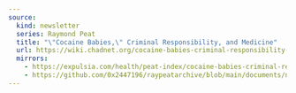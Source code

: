```yaml
---
source:
  kind: newsletter
  series: Raymond Peat
  title: "\"Cocaine Babies,\" Criminal Responsibility, and Medicine"
  url: https://wiki.chadnet.org/cocaine-babies-criminal-responsibility-and-medicine.pdf
  mirrors:
    - https://expulsia.com/health/peat-index/cocaine-babies-criminal-responsibility-and-medicine.pdf
    - https://github.com/0x2447196/raypeatarchive/blob/main/documents/newsletters/cocaine-babies-criminal-responsibility-and-medicine.txt
---
```

